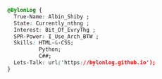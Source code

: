 
```css
@BylonLog { 
  True-Name: Albin_Shiby ;
  State: Currently_nthng ;
  Interest: Bit_Of_EvryThg ;
  SPR-Power: I_Use_Arch_BTW ;
  Skills: HTML-&-CSS;
          Python;
          C##;
  Lets-Talk: url('https://bylonlog.github.io');        
}
```


<!---
bylonlog/bylonlog is a ✨ special ✨ repository because its `README.md` (this file) appears on your GitHub profile.
You can click the Preview link to take a look at your changes.
--->
